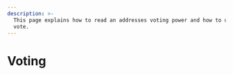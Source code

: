```yaml
---
description: >-
  This page explains how to read an addresses voting power and how to use it to
  vote.
---
```


# Voting

